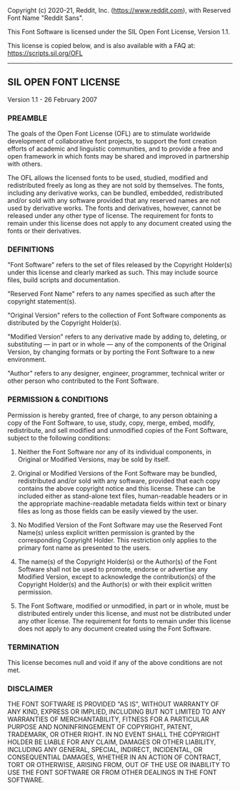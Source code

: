 Copyright (c) 2020-21, Reddit, Inc. (https://www.reddit.com), with Reserved Font
Name "Reddit Sans".

This Font Software is licensed under the SIL Open Font License, Version 1.1.

This license is copied below, and is also available with a FAQ at:
https://scripts.sil.org/OFL

---

## SIL OPEN FONT LICENSE

Version 1.1 - 26 February 2007

### PREAMBLE

The goals of the Open Font License (OFL) are to stimulate worldwide development
of collaborative font projects, to support the font creation efforts of academic
and linguistic communities, and to provide a free and open framework in which
fonts may be shared and improved in partnership with others.

The OFL allows the licensed fonts to be used, studied, modified and
redistributed freely as long as they are not sold by themselves. The fonts,
including any derivative works, can be bundled, embedded, redistributed and/or
sold with any software provided that any reserved names are not used by
derivative works. The fonts and derivatives, however, cannot be released under
any other type of license. The requirement for fonts to remain under this
license does not apply to any document created using the fonts or their
derivatives.

### DEFINITIONS

"Font Software" refers to the set of files released by the Copyright Holder(s)
under this license and clearly marked as such. This may include source files,
build scripts and documentation.

"Reserved Font Name" refers to any names specified as such after the copyright
statement(s).

"Original Version" refers to the collection of Font Software components as
distributed by the Copyright Holder(s).

"Modified Version" refers to any derivative made by adding to, deleting, or
substituting — in part or in whole — any of the components of the Original
Version, by changing formats or by porting the Font Software to a new
environment.

"Author" refers to any designer, engineer, programmer, technical writer or other
person who contributed to the Font Software.

### PERMISSION & CONDITIONS

Permission is hereby granted, free of charge, to any person obtaining a copy of
the Font Software, to use, study, copy, merge, embed, modify, redistribute, and
sell modified and unmodified copies of the Font Software, subject to the
following conditions:

1. Neither the Font Software nor any of its individual components, in Original
   or Modified Versions, may be sold by itself.

2. Original or Modified Versions of the Font Software may be bundled,
   redistributed and/or sold with any software, provided that each copy contains
   the above copyright notice and this license. These can be included either as
   stand-alone text files, human-readable headers or in the appropriate
   machine-readable metadata fields within text or binary files as long as those
   fields can be easily viewed by the user.

3. No Modified Version of the Font Software may use the Reserved Font Name(s)
   unless explicit written permission is granted by the corresponding Copyright
   Holder. This restriction only applies to the primary font name as presented
   to the users.

4. The name(s) of the Copyright Holder(s) or the Author(s) of the Font Software
   shall not be used to promote, endorse or advertise any Modified Version,
   except to acknowledge the contribution(s) of the Copyright Holder(s) and the
   Author(s) or with their explicit written permission.

5. The Font Software, modified or unmodified, in part or in whole, must be
   distributed entirely under this license, and must not be distributed under
   any other license. The requirement for fonts to remain under this license
   does not apply to any document created using the Font Software.

### TERMINATION

This license becomes null and void if any of the above conditions are not met.

### DISCLAIMER

THE FONT SOFTWARE IS PROVIDED "AS IS", WITHOUT WARRANTY OF ANY KIND, EXPRESS OR
IMPLIED, INCLUDING BUT NOT LIMITED TO ANY WARRANTIES OF MERCHANTABILITY, FITNESS
FOR A PARTICULAR PURPOSE AND NONINFRINGEMENT OF COPYRIGHT, PATENT, TRADEMARK, OR
OTHER RIGHT. IN NO EVENT SHALL THE COPYRIGHT HOLDER BE LIABLE FOR ANY CLAIM,
DAMAGES OR OTHER LIABILITY, INCLUDING ANY GENERAL, SPECIAL, INDIRECT,
INCIDENTAL, OR CONSEQUENTIAL DAMAGES, WHETHER IN AN ACTION OF CONTRACT, TORT OR
OTHERWISE, ARISING FROM, OUT OF THE USE OR INABILITY TO USE THE FONT SOFTWARE OR
FROM OTHER DEALINGS IN THE FONT SOFTWARE.
